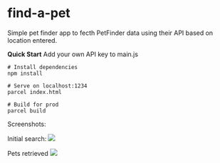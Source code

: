 # find-a-pet
Simple pet finder app to fecth PetFinder data using their API based on location entered.

**Quick Start**
Add your own API key to main.js

```
# Install dependencies
npm install

# Serve on localhost:1234
parcel index.html

# Build for prod
parcel build
```



Screenshots:

Initial search:
![](assets/images/find-a-pet1.png)

Pets retrieved
![](assets/images/find-a-pet2.png)
